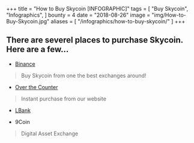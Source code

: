 +++
title = "How to Buy Skycoin [INFOGRAPHIC]"
tags = [
    "Buy Skycoin",
	"Infographics",
]
bounty = 4
date = "2018-08-26"
image = "img/How-to-Buy-Skycoin.jpg"
aliases = [
	"/infographics/how-to-buy-skycoin/"
]
+++

## There are severel places to purchase Skycoin. Here are a few...

* [Binance](https://www.binance.com)
> Buy Skycoin from one the best exchanges around!

* [Over the Counter](https://exchange.skycoin.net)
> Instant purchase from our website

* [LBank](https://www.lbank.info)

* 9Coin
> Digital Asset Exchange
